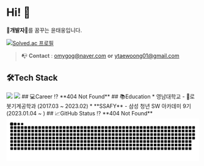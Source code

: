 # Hi! 👋
🤑**개발자**🤑를 꿈꾸는 윤태웅입니다.

[![Solved.ac
프로필](http://mazassumnida.wtf/api/v2/generate_badge?boj=ytung01)](https://solved.ac/ytung01)
> 📭 **Contact** : omygog@naver.com **or** ytaewoong01@gmail.com
## 🛠️Tech Stack
<img src="https://img.shields.io/badge/python-blue?style=flat&logo=python&logoColor=white"/>
<img src="https://img.shields.io/badge/react-#61DAFB?style=flat-square&logo=react&logoColor=white"/>
## 💻Career
⁉️ **404 Not Found**
## 📚Education
* 영남대학교 - 🤖로봇기계공학과 (2017.03 ~ 2023.02)
* **SSAFY** - 삼성 청년 SW 아카데미 9기 (2023.01.04 ~ )
## 📈GitHub Status
⁉️ **404 Not Found**

<picture>
  <source media="(prefers-color-scheme: dark)" srcset="https://raw.githubusercontent.com/twoong01/twoong01/output/github-contribution-grid-snake-dark.svg">
  <source media="(prefers-color-scheme: light)" srcset="https://raw.githubusercontent.com/twoong01/twoong01/output/github-contribution-grid-snake.svg">
  <img alt="github contribution grid snake animation" src="https://raw.githubusercontent.com/twoong01/twoong01/output/github-contribution-grid-snake.svg">
</picture>
